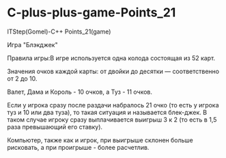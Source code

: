 # C-plus-plus-game-Points_21
ITStep(Gomel)-C++ Points_21(game)

Игра "Блэкджек"

Правила игры:В игре используется одна колода состоящая из 52 карт.

Значения очков каждой карты: от двойки до десятки — соответственно от 2 до 10.

Валет, Дама и Король - 10 очков, а Туз - 11 очков.

Если у игрока сразу после раздачи набралось 21 очко (то есть у игрока туз и 10 или два туза),
то такая ситуация и называется блек-джек. В таком случае игроку сразу выплачивается выигрыш 3 к 2 (то есть в 1,5 раза превышающий его ставку).

Компьютер, также как и игрок, при выигрыше склонен больше рисковать, а при проигрыше - более расчетлив.
